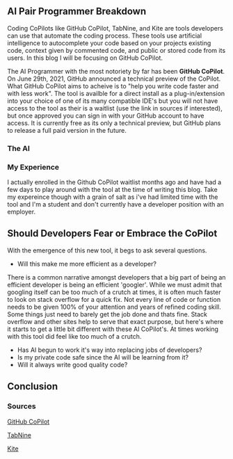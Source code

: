 ## AI Pair Programmer Breakdown
Coding CoPilots like GitHub CoPilot, TabNine, and Kite are tools developers can use that automate the coding process. These tools use artificial intelligence to autocomplete your code based on your projects existing code, context given by commented code, and public or stored code from its users. In this blog I will be focusing on GitHub CoPilot.

The AI Programmer with the most notoriety by far has been **GitHub CoPilot**. On June 29th, 2021, GitHub announced a technical preview of the CoPilot. What GitHub CoPilot aims to acheive is to "help you write code faster and with less work". The tool is availble for a direct install as a plug-in/extension  into your choice of one of its many compatible IDE's but you will not have access to the tool as their is a waitlist (use the link in sources if interested), but once approved you can sign in with your GitHub account to have access. It is currently free as its only a technical preview, but GitHub plans to release a full paid version in the future.

### The AI

### My Experience
I actually enrolled in the Github CoPilot waitlist months ago and have had a few days to play around with the tool at the time of writing this blog. Take my expereince though with a grain of salt as i've had limited time with the tool and I'm a student and don't currently have a developer position with an employer. 

## Should Developers Fear or Embrace the CoPilot
With the emergence of this new tool, it begs to ask several questions.

- Will this make me more efficient as a developer?

There is a common narrative amongst developers that a big part of being an efficient developer is being an efficient 'googler'. While we must admit that googling itself can be too much of a crutch at times, it is often much faster to look on stack overflow for a quick fix. Not every line of code or function needs to be given 100% of your attention and years of refined coding skill. Some things just need to barely get the job done and thats fine. Stack overflow and other sites help to serve that exact purpose, but here's where it starts to get a little bit different with these AI CoPilot's. At times working with this tool did feel like too much of a crutch. 

- Has AI begun to work it's way into replacing jobs of developers?
- Is my private code safe since the AI will be learning from it?
- Will it always write good quality code?


## Conclusion


### Sources
[GitHub CoPilot](https://copilot.github.com)

[TabNine](https://www.tabnine.com)

[Kite](https://www.kite.com)


